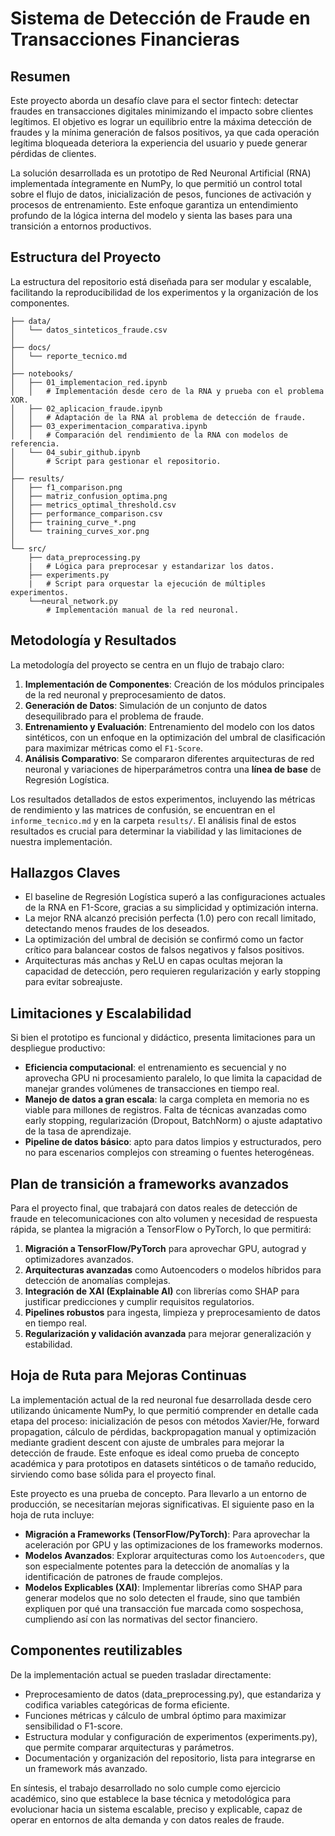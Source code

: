 # Sistema de Detección de Fraude en Transacciones Financieras

## Resumen

Este proyecto aborda un desafío clave para el sector fintech: detectar fraudes en transacciones digitales minimizando el impacto sobre clientes legítimos.
El objetivo es lograr un equilibrio entre la máxima detección de fraudes y la mínima generación de falsos positivos, ya que cada operación legítima bloqueada deteriora la experiencia del usuario y puede generar pérdidas de clientes.

La solución desarrollada es un prototipo de Red Neuronal Artificial (RNA) implementada íntegramente en NumPy, lo que permitió un control total sobre el flujo de datos, inicialización de pesos, funciones de activación y procesos de entrenamiento. Este enfoque garantiza un entendimiento profundo de la lógica interna del modelo y sienta las bases para una transición a entornos productivos.

## Estructura del Proyecto
La estructura del repositorio está diseñada para ser modular y escalable, facilitando la reproducibilidad de los experimentos y la organización de los componentes.

````
├── data/
│   └── datos_sinteticos_fraude.csv
│
├── docs/
│   └── reporte_tecnico.md
│
├── notebooks/
│   ├── 01_implementacion_red.ipynb
│   │   # Implementación desde cero de la RNA y prueba con el problema XOR.
│   ├── 02_aplicacion_fraude.ipynb
│   │   # Adaptación de la RNA al problema de detección de fraude.
│   ├── 03_experimentacion_comparativa.ipynb
│   │   # Comparación del rendimiento de la RNA con modelos de referencia.
│   └── 04_subir_github.ipynb
│       # Script para gestionar el repositorio.
│
├── results/
│   ├── f1_comparison.png
│   ├── matriz_confusion_optima.png
│   ├── metrics_optimal_threshold.csv
│   ├── performance_comparison.csv
│   ├── training_curve_*.png
│   └── training_curves_xor.png
│
└── src/
    ├── data_preprocessing.py
    |   # Lógica para preprocesar y estandarizar los datos.
    ├── experiments.py
    |   # Script para orquestar la ejecución de múltiples experimentos.
    └──neural_network.py
        # Implementación manual de la red neuronal.
````

## Metodología y Resultados

La metodología del proyecto se centra en un flujo de trabajo claro:
1. **Implementación de Componentes**: Creación de los módulos principales de la red neuronal y preprocesamiento de datos.
2. **Generación de Datos**: Simulación de un conjunto de datos desequilibrado para el problema de fraude.
3. **Entrenamiento y Evaluación**: Entrenamiento del modelo con los datos sintéticos, con un enfoque en la optimización del umbral de clasificación para maximizar métricas como el `F1-Score`.
4. **Análisis Comparativo**: Se compararon diferentes arquitecturas de red neuronal y variaciones de hiperparámetros contra una **línea de base** de Regresión Logística.

Los resultados detallados de estos experimentos, incluyendo las métricas de rendimiento y las matrices de confusión, se encuentran en el `informe_tecnico.md` y en la carpeta `results/`. El análisis final de estos resultados es crucial para determinar la viabilidad y las limitaciones de nuestra implementación.

## Hallazgos Claves
* El baseline de Regresión Logística superó a las configuraciones actuales de la RNA en F1-Score, gracias a su simplicidad y optimización interna.
* La mejor RNA alcanzó precisión perfecta (1.0) pero con recall limitado, detectando menos fraudes de los deseados.
* La optimización del umbral de decisión se confirmó como un factor crítico para balancear costos de falsos negativos y falsos positivos.
* Arquitecturas más anchas y ReLU en capas ocultas mejoran la capacidad de detección, pero requieren regularización y early stopping para evitar sobreajuste.

## Limitaciones y Escalabilidad

Si bien el prototipo es funcional y didáctico, presenta limitaciones para un despliegue productivo:
*  **Eficiencia computacional**: el entrenamiento es secuencial y no aprovecha GPU ni procesamiento paralelo, lo que limita la capacidad de manejar grandes volúmenes de transacciones en tiempo real.
* **Manejo de datos a gran escala**: la carga completa en memoria no es viable para millones de registros.
    Falta de técnicas avanzadas como early stopping, regularización (Dropout, BatchNorm) o ajuste adaptativo de la tasa de aprendizaje.
* **Pipeline de datos básico**: apto para datos limpios y estructurados, pero no para escenarios complejos con streaming o fuentes heterogéneas.

## Plan de transición a frameworks avanzados

Para el proyecto final, que trabajará con datos reales de detección de fraude en telecomunicaciones con alto volumen y necesidad de respuesta rápida, se plantea la migración a TensorFlow o PyTorch, lo que permitirá:
1. **Migración a TensorFlow/PyTorch** para aprovechar GPU, autograd y optimizadores avanzados.
2. **Arquitecturas avanzadas** como Autoencoders o modelos híbridos para detección de anomalías complejas.
3. **Integración de XAI (Explainable AI)** con librerías como SHAP para justificar predicciones y cumplir requisitos regulatorios.
4. **Pipelines robustos** para ingesta, limpieza y preprocesamiento de datos en tiempo real.
5. **Regularización y validación avanzada** para mejorar generalización y estabilidad.

## Hoja de Ruta para Mejoras Continuas

La implementación actual de la red neuronal fue desarrollada desde cero utilizando únicamente NumPy, lo que permitió comprender en detalle cada etapa del proceso: inicialización de pesos con métodos Xavier/He, forward propagation, cálculo de pérdidas, backpropagation manual y optimización mediante gradient descent con ajuste de umbrales para mejorar la detección de fraude. Este enfoque es ideal como prueba de concepto académica y para prototipos en datasets sintéticos o de tamaño reducido, sirviendo como base sólida para el proyecto final.

Este proyecto es una prueba de concepto. Para llevarlo a un entorno de producción, se necesitarían mejoras significativas. El siguiente paso en la hoja de ruta incluye:
* **Migración a Frameworks (TensorFlow/PyTorch)**: Para aprovechar la aceleración por GPU y las optimizaciones de los frameworks modernos.
* **Modelos Avanzados**: Explorar arquitecturas como los `Autoencoders`, que son especialmente potentes para la detección de anomalías y la identificación de patrones de fraude complejos.
* **Modelos Explicables (XAI)**: Implementar librerías como SHAP para generar modelos que no solo detecten el fraude, sino que también expliquen por qué una transacción fue marcada como sospechosa, cumpliendo así con las normativas del sector financiero.

## Componentes reutilizables

De la implementación actual se pueden trasladar directamente:

* Preprocesamiento de datos (data_preprocessing.py), que estandariza y codifica variables categóricas de forma eficiente.
* Funciones métricas y cálculo de umbral óptimo para maximizar sensibilidad o F1-score.
* Estructura modular y configuración de experimentos (experiments.py), que permite comparar arquitecturas y parámetros.
* Documentación y organización del repositorio, lista para integrarse en un framework más avanzado.

En síntesis, el trabajo desarrollado no solo cumple como ejercicio académico, sino que establece la base técnica y metodológica para evolucionar hacia un sistema escalable, preciso y explicable, capaz de operar en entornos de alta demanda y con datos reales de fraude.
